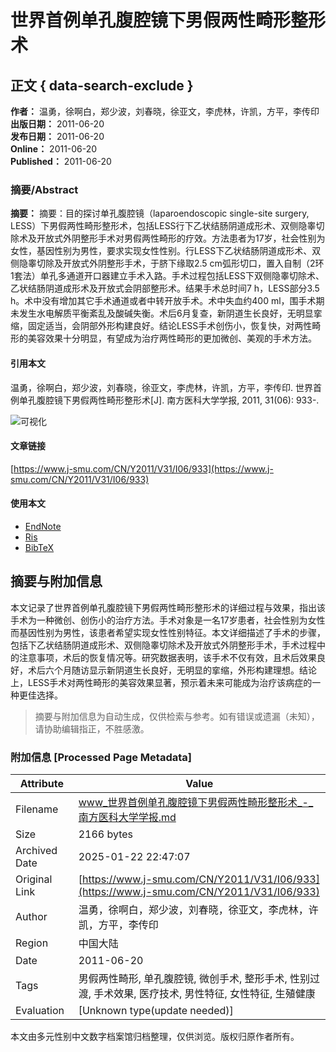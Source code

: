 # 世界首例单孔腹腔镜下男假两性畸形整形术

## 正文 { data-search-exclude }


**作者：** 温勇，徐啊白，郑少波，刘春晓，徐亚文，李虎林，许凯，方平，李传印  
**出版日期：** 2011-06-20  
**发布日期：** 2011-06-20  
**Online：** 2011-06-20  
**Published：** 2011-06-20  

### 摘要/Abstract

**摘要：** 摘要：目的探讨单孔腹腔镜（laparoendoscopic single-site surgery, LESS）下男假两性畸形整形术，包括LESS行下乙状结肠阴道成形术、双侧隐睾切除术及开放式外阴整形手术对男假两性畸形的疗效。方法患者为17岁，社会性别为女性，基因性别为男性，要求实现女性性别。行LESS下乙状结肠阴道成形术、双侧隐睾切除及开放式外阴整形手术，于脐下缘取2.5 cm弧形切口，置入自制（2环1套法）单孔多通道开口器建立手术入路。手术过程包括LESS下双侧隐睾切除术、乙状结肠阴道成形术及开放式会阴部整形术。结果手术总时间7 h，LESS部分3.5 h。术中没有增加其它手术通道或者中转开放手术。术中失血约400 ml，围手术期未发生水电解质平衡紊乱及酸碱失衡。术后6月复查，新阴道生长良好，无明显挛缩，固定适当，会阴部外形构建良好。结论LESS手术创伤小，恢复快，对两性畸形的美容效果十分明显，有望成为治疗两性畸形的更加微创、美观的手术方法。

#### 引用本文

温勇，徐啊白，郑少波，刘春晓，徐亚文，李虎林，许凯，方平，李传印. 世界首例单孔腹腔镜下男假两性畸形整形术\[J\]. 南方医科大学学报, 2011, 31(06): 933-.

![可视化](../../images/knowledge_map1.png)

#### 文章链接

[https://www.j-smu.com/CN/Y2011/V31/I06/933](https://www.j-smu.com/CN/Y2011/V31/I06/933)

#### 使用本文

- [EndNote](https://www.j-smu.com/CN/article/getTxtFile.do?fileType=EndNote&id=2630)
- [Ris](https://www.j-smu.com/CN/article/getTxtFile.do?fileType=Ris&id=2630)
- [BibTeX](https://www.j-smu.com/CN/article/getTxtFile.do?fileType=BibTeX&id=2630)
<!-- tcd_original_link https://www.j-smu.com/CN/Y2011/V31/I06/933 -->


## 摘要与附加信息

<!-- tcd_abstract -->
本文记录了世界首例单孔腹腔镜下男假两性畸形整形术的详细过程与效果，指出该手术为一种微创、创伤小的治疗方法。手术对象是一名17岁患者，社会性别为女性而基因性别为男性，该患者希望实现女性性别特征。本文详细描述了手术的步骤，包括下乙状结肠阴道成形术、双侧隐睾切除术及开放式外阴整形手术，手术过程中的注意事项，术后的恢复情况等。研究数据表明，该手术不仅有效，且术后效果良好，术后六个月随访显示新阴道生长良好，无明显的挛缩，外形构建理想。结论上，LESS手术对两性畸形的美容效果显著，预示着未来可能成为治疗该病症的一种更佳选择。
<!-- tcd_abstract_end -->

> 摘要与附加信息为自动生成，仅供检索与参考。如有错误或遗漏（未知），请协助编辑指正，不胜感激。

### 附加信息 [Processed Page Metadata]

| Attribute       | Value                                  |
|-----------------|----------------------------------------|
| Filename        | www_世界首例单孔腹腔镜下男假两性畸形整形术_-_南方医科大学学报.md                             |
| Size            | 2166 bytes                           |
| Archived Date   | 2025-01-22 22:47:07                             |
| Original Link   | [https://www.j-smu.com/CN/Y2011/V31/I06/933](https://www.j-smu.com/CN/Y2011/V31/I06/933)                       |
| Author          | 温勇，徐啊白，郑少波，刘春晓，徐亚文，李虎林，许凯，方平，李传印                               |
| Region          | 中国大陆                               |
| Date            | 2011-06-20                                 |
| Tags            | 男假两性畸形, 单孔腹腔镜, 微创手术, 整形手术, 性别过渡, 手术效果, 医疗技术, 男性特征, 女性特征, 生殖健康                                 |
| Evaluation            | [Unknown type(update needed)]                                 |
<!-- tcd_table_end -->

本文由多元性别中文数字档案馆归档整理，仅供浏览。版权归原作者所有。
